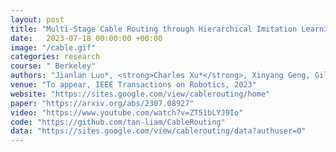 ```yaml
---
layout: post
title: "Multi-Stage Cable Routing through Hierarchical Imitation Learning"
date:   2023-07-18 00:00:00 +00:00
image: "/cable.gif"
categories: research
course: " Berkeley"
authors: "Jianlan Luo*, <strong>Charles Xu*</strong>, Xinyang Geng, Gilbert Feng, Kuan Fang, Liam Tan, Stefan Schaal, Sergey Levine"
venue: "To appear, IEEE Transactions on Robotics, 2023"
website: "https://sites.google.com/view/cablerouting/home"
paper: "https://arxiv.org/abs/2307.08927"
video: "https://www.youtube.com/watch?v=ZT51bLYJ9Io"
code: "https://github.com/tan-liam/CableRouting"
data: "https://sites.google.com/view/cablerouting/data?authuser=0"
---
```


